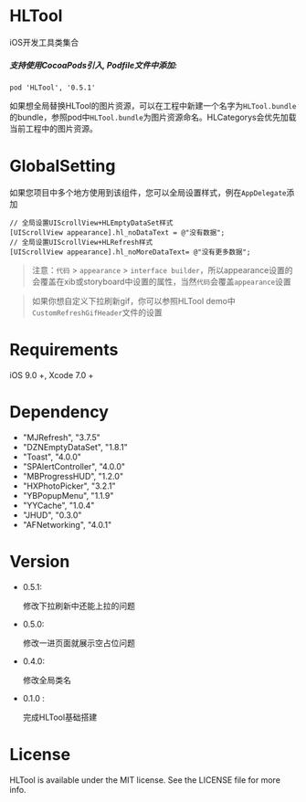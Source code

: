 # HLTool

iOS开发工具类集合

##### 支持使用CocoaPods引入, Podfile文件中添加:

```objc
pod 'HLTool', '0.5.1'
```

如果想全局替换HLTool的图片资源，可以在工程中新建一个名字为`HLTool.bundle`的bundle，参照pod中`HLTool.bundle`为图片资源命名。HLCategorys会优先加载当前工程中的图片资源。

# GlobalSetting

如果您项目中多个地方使用到该组件，您可以全局设置样式，例在`AppDelegate`添加

```objc
// 全局设置UIScrollView+HLEmptyDataSet样式
[UIScrollView appearance].hl_noDataText = @"没有数据";
// 全局设置UIScrollView+HLRefresh样式
[UIScrollView appearance].hl_noMoreDataText= @"没有更多数据";
```

> 注意：`代码` > `appearance` > `interface builder`，所以appearance设置的会覆盖在xib或storyboard中设置的属性，当然`代码`会覆盖`appearance`设置

>  如果你想自定义下拉刷新gif，你可以参照HLTool demo中`CustomRefreshGifHeader`文件的设置

# Requirements

iOS 9.0 +, Xcode 7.0 +

# Dependency

- "MJRefresh", "3.7.5"
- "DZNEmptyDataSet", "1.8.1"
- "Toast", "4.0.0"
- "SPAlertController", "4.0.0"
- "MBProgressHUD", "1.2.0"
- "HXPhotoPicker", "3.2.1"
- "YBPopupMenu", "1.1.9"
- "YYCache", "1.0.4"
- "JHUD", "0.3.0"
- "AFNetworking", "4.0.1"

# Version

* 0.5.1:
  
  修改下拉刷新中还能上拉的问题

* 0.5.0:
  
  修改一进页面就展示空占位问题

* 0.4.0:
  
  修改全局类名

* 0.1.0 :
  
  完成HLTool基础搭建

# License

HLTool is available under the MIT license. See the LICENSE file for more info.
